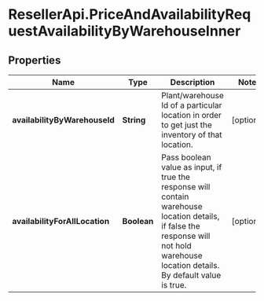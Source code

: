 # ResellerApi.PriceAndAvailabilityRequestAvailabilityByWarehouseInner

## Properties

Name | Type | Description | Notes
------------ | ------------- | ------------- | -------------
**availabilityByWarehouseId** | **String** | Plant/warehouse Id of a particular location in order to get just the inventory of that location. | [optional] 
**availabilityForAllLocation** | **Boolean** | Pass boolean value as input, if true the response will contain warehouse location details, if false the response will not hold warehouse location details. By default value is true. | [optional] 


